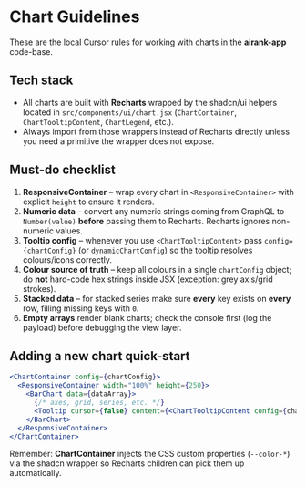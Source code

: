 # Chart Guidelines

These are the local Cursor rules for working with charts in the **airank-app** code-base.

## Tech stack

* All charts are built with **Recharts** wrapped by the shadcn/ui helpers located in `src/components/ui/chart.jsx` (`ChartContainer`, `ChartTooltipContent`, `ChartLegend`, etc.).  
* Always import from those wrappers instead of Recharts directly unless you need a primitive the wrapper does not expose.

## Must-do checklist

1. **ResponsiveContainer** – wrap every chart in `<ResponsiveContainer>` with explicit `height` to ensure it renders.
2. **Numeric data** – convert any numeric strings coming from GraphQL to `Number(value)` **before** passing them to Recharts.  Recharts ignores non-numeric values.
3. **Tooltip config** – whenever you use `<ChartTooltipContent>` pass `config={chartConfig}` (or `dynamicChartConfig`) so the tooltip resolves colours/icons correctly.
4. **Colour source of truth** – keep all colours in a single `chartConfig` object; do **not** hard-code hex strings inside JSX (exception: grey axis/grid strokes).
5. **Stacked data** – for stacked series make sure **every** key exists on **every** row, filling missing keys with `0`.
6. **Empty arrays** render blank charts; check the console first (log the payload) before debugging the view layer.

## Adding a new chart quick-start

```jsx
<ChartContainer config={chartConfig}>
  <ResponsiveContainer width="100%" height={250}>
    <BarChart data={dataArray}>
      {/* axes, grid, series, etc. */}
      <Tooltip cursor={false} content={<ChartTooltipContent config={chartConfig} />} />
    </BarChart>
  </ResponsiveContainer>
</ChartContainer>
```

Remember: **ChartContainer** injects the CSS custom properties (`--color-*`) via the shadcn wrapper so Recharts children can pick them up automatically. 
